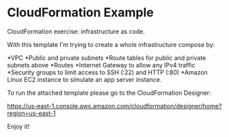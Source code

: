 # CloudFormation Example
CloudFormation exercise: infrastructure as code.

With this template I'm trying to create a whole infrastructure compose by:

*VPC
*Public and private subnets
*Route tables for public and private subnets above
*Routes
*Internet Gateway to allow any IPv4 traffic
*Security groups to limit access to SSH (:22) and HTTP (:80)
*Amazon Linux EC2 instance to simulate an app server instance.

To run the attached template please go to the CloudFormation Designer:

https://us-east-1.console.aws.amazon.com/cloudformation/designer/home?region=us-east-1

Enjoy it!
